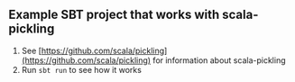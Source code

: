 Example SBT project that works with scala-pickling
--------------------------------------------------

  1. See [https://github.com/scala/pickling](https://github.com/scala/pickling) for information about scala-pickling
  1. Run `sbt run` to see how it works
